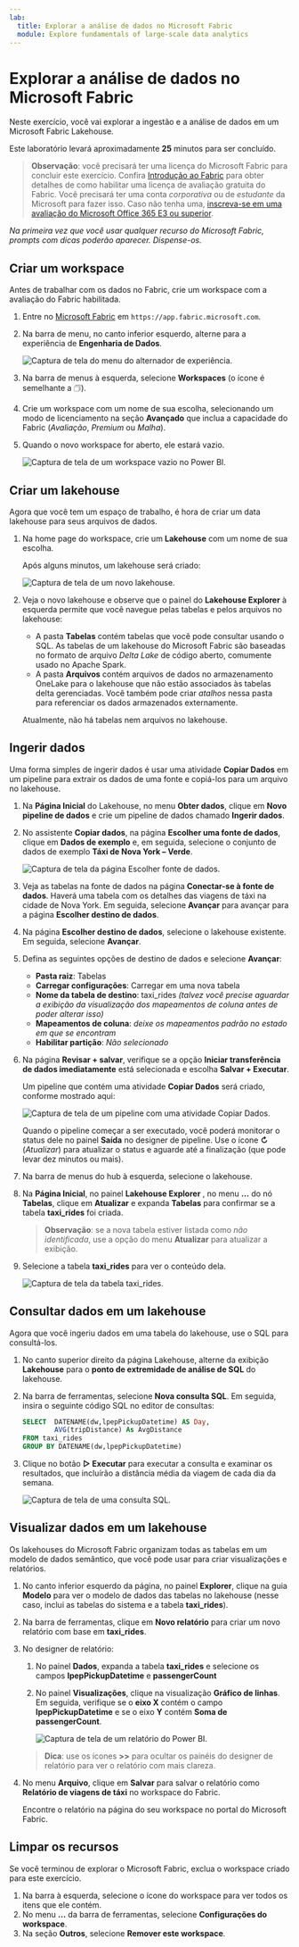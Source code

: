 ```yaml
---
lab:
  title: Explorar a análise de dados no Microsoft Fabric
  module: Explore fundamentals of large-scale data analytics
---
```


# Explorar a análise de dados no Microsoft Fabric

Neste exercício, você vai explorar a ingestão e a análise de dados em um Microsoft Fabric Lakehouse.

Este laboratório levará aproximadamente **25** minutos para ser concluído.

> **Observação**: você precisará ter uma licença do Microsoft Fabric para concluir este exercício. Confira [Introdução ao Fabric](https://learn.microsoft.com/fabric/get-started/fabric-trial) para obter detalhes de como habilitar uma licença de avaliação gratuita do Fabric. Você precisará ter uma conta *corporativa* ou de *estudante* da Microsoft para fazer isso. Caso não tenha uma, [inscreva-se em uma avaliação do Microsoft Office 365 E3 ou superior](https://www.microsoft.com/microsoft-365/business/compare-more-office-365-for-business-plans).

*Na primeira vez que você usar qualquer recurso do Microsoft Fabric, prompts com dicas poderão aparecer. Dispense-os.*

## Criar um workspace

Antes de trabalhar com os dados no Fabric, crie um workspace com a avaliação do Fabric habilitada.

1. Entre no [Microsoft Fabric](https://app.fabric.microsoft.com) em `https://app.fabric.microsoft.com`.
1. Na barra de menu, no canto inferior esquerdo, alterne para a experiência de **Engenharia de Dados**.

    ![Captura de tela do menu do alternador de experiência.](./images/fabric-switcher.png)

1. Na barra de menus à esquerda, selecione **Workspaces** (o ícone é semelhante a &#128455;).
1. Crie um workspace com um nome de sua escolha, selecionando um modo de licenciamento na seção **Avançado** que inclua a capacidade do Fabric (*Avaliação*, *Premium* ou *Malha*).
1. Quando o novo workspace for aberto, ele estará vazio.

    ![Captura de tela de um workspace vazio no Power BI.](./images/new-workspace.png)

## Criar um lakehouse

Agora que você tem um espaço de trabalho, é hora de criar um data lakehouse para seus arquivos de dados.

1. Na home page do workspace, crie um **Lakehouse** com um nome de sua escolha.

    Após alguns minutos, um lakehouse será criado:

    ![Captura de tela de um novo lakehouse.](./images/new-lakehouse.png)

1. Veja o novo lakehouse e observe que o painel do **Lakehouse Explorer** à esquerda permite que você navegue pelas tabelas e pelos arquivos no lakehouse:
    - A pasta **Tabelas** contém tabelas que você pode consultar usando o SQL. As tabelas de um lakehouse do Microsoft Fabric são baseadas no formato de arquivo *Delta Lake* de código aberto, comumente usado no Apache Spark.
    - A pasta **Arquivos** contém arquivos de dados no armazenamento OneLake para o lakehouse que não estão associados às tabelas delta gerenciadas. Você também pode criar *atalhos* nessa pasta para referenciar os dados armazenados externamente.

    Atualmente, não há tabelas nem arquivos no lakehouse.

## Ingerir dados

Uma forma simples de ingerir dados é usar uma atividade **Copiar Dados** em um pipeline para extrair os dados de uma fonte e copiá-los para um arquivo no lakehouse.

1. Na **Página Inicial** do Lakehouse, no menu **Obter dados**, clique em **Novo pipeline de dados** e crie um pipeline de dados chamado **Ingerir dados**.
1. No assistente **Copiar dados**, na página **Escolher uma fonte de dados**, clique em **Dados de exemplo** e, em seguida, selecione o conjunto de dados de exemplo **Táxi de Nova York – Verde**.

    ![Captura de tela da página Escolher fonte de dados.](./images/choose-data-source.png)

1. Veja as tabelas na fonte de dados na página **Conectar-se à fonte de dados**. Haverá uma tabela com os detalhes das viagens de táxi na cidade de Nova York. Em seguida, selecione **Avançar** para avançar para a página **Escolher destino de dados**.
1. Na página **Escolher destino de dados**, selecione o lakehouse existente. Em seguida, selecione **Avançar**.
1. Defina as seguintes opções de destino de dados e selecione **Avançar**:
    - **Pasta raiz**: Tabelas
    - **Carregar configurações**: Carregar em uma nova tabela
    - **Nome da tabela de destino**: taxi_rides *(talvez você precise aguardar a exibição da visualização dos mapeamentos de coluna antes de poder alterar isso)*
    - **Mapeamentos de coluna**: *deixe os mapeamentos padrão no estado em que se encontram*
    - **Habilitar partição**: *Não selecionado*
1. Na página **Revisar + salvar**, verifique se a opção **Iniciar transferência de dados imediatamente** está selecionada e escolha **Salvar + Executar**.

    Um pipeline que contém uma atividade **Copiar Dados** será criado, conforme mostrado aqui:

    ![Captura de tela de um pipeline com uma atividade Copiar Dados.](./images/copy-data-pipeline.png)

    Quando o pipeline começar a ser executado, você poderá monitorar o status dele no painel **Saída** no designer de pipeline. Use o ícone **&#8635;** (*Atualizar*) para atualizar o status e aguarde até a finalização (que pode levar dez minutos ou mais).

1. Na barra de menus do hub à esquerda, selecione o lakehouse.
1. Na **Página Inicial**, no painel **Lakehouse Explorer** , no menu **...** do nó **Tabelas**, clique em **Atualizar** e expanda **Tabelas** para confirmar se a tabela **taxi_rides** foi criada.

    > **Observação**: se a nova tabela estiver listada como *não identificada*, use a opção do menu **Atualizar** para atualizar a exibição.

1. Selecione a tabela **taxi_rides** para ver o conteúdo dela.

    ![Captura de tela da tabela taxi_rides.](./images/dimProduct.png)

## Consultar dados em um lakehouse

Agora que você ingeriu dados em uma tabela do lakehouse, use o SQL para consultá-los.

1. No canto superior direito da página Lakehouse, alterne da exibição **Lakehouse** para o **ponto de extremidade de análise de SQL** do lakehouse.

1. Na barra de ferramentas, selecione **Nova consulta SQL**. Em seguida, insira o seguinte código SQL no editor de consultas:

    ```sql
    SELECT  DATENAME(dw,lpepPickupDatetime) AS Day,
            AVG(tripDistance) As AvgDistance
    FROM taxi_rides
    GROUP BY DATENAME(dw,lpepPickupDatetime)
    ```

1. Clique no botão **&#9655; Executar** para executar a consulta e examinar os resultados, que incluírão a distância média da viagem de  cada dia da semana.

    ![Captura de tela de uma consulta SQL.](./images/sql-query.png)

## Visualizar dados em um lakehouse

Os lakehouses do Microsoft Fabric organizam todas as tabelas em um modelo de dados semântico, que você pode usar para criar visualizações e relatórios.

1. No canto inferior esquerdo da página, no painel **Explorer**, clique na guia **Modelo** para ver o modelo de dados das tabelas no lakehouse (nesse caso, inclui as tabelas do sistema e a tabela **taxi_rides**).
1. Na barra de ferramentas, clique em **Novo relatório** para criar um novo relatório com base em **taxi_rides**.
1. No designer de relatório:
    1. No painel **Dados**, expanda a tabela **taxi_rides** e selecione os campos **lpepPickupDatetime** e **passengerCount**
    1. No painel **Visualizações**, clique na visualização **Gráfico de linhas**. Em seguida, verifique se o **eixo X** contém o campo **lpepPickupDatetime** e se o eixo **Y** contém **Soma de passengerCount**.

        ![Captura de tela de um relatório do Power BI.](./images/fabric-report.png)

    > **Dica**: use os ícones **>>** para ocultar os painéis do designer de relatório para ver o relatório com mais clareza.

1. No menu **Arquivo**, clique em **Salvar** para salvar o relatório como **Relatório de viagens de táxi** no workspace do Fabric.

    Encontre o relatório na página do seu workspace no portal do Microsoft Fabric.

## Limpar os recursos

Se você terminou de explorar o Microsoft Fabric, exclua o workspace criado para este exercício.

1. Na barra à esquerda, selecione o ícone do workspace para ver todos os itens que ele contém.
2. No menu **…** da barra de ferramentas, selecione **Configurações do workspace**.
3. Na seção **Outros**, selecione **Remover este workspace**.
